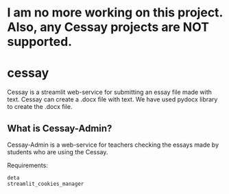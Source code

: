 # I am no more working on this project. Also, any Cessay projects are NOT supported.

# cessay
Cessay is a streamlit web-service for submitting an essay file made with text. Cessay can create a .docx file with text. We have used pydocx library to create the .docx file.

## What is Cessay-Admin?
Cessay-Admin is a web-service for teachers checking the essays made by students who are using the Cessay.

Requirements:
```
deta
streamlit_cookies_manager
```
